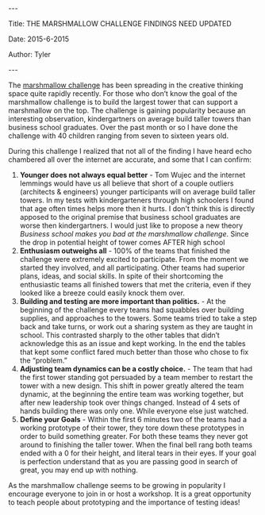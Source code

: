 \-\-\-

Title: THE MARSHMALLOW CHALLENGE FINDINGS NEED UPDATED

Date: 2015\-6\-2015

Author: Tyler

\-\-\-

The [marshmallow challenge](http://marshmallowchallenge.com/) has been spreading in the creative thinking space quite rapidly recently\. For those who don’t know the goal of the marshmallow challenge is to build the largest tower that can support a marshmallow on the top\. The challenge is gaining popularity because an interesting observation, kindergartners on average build taller towers than business school graduates\. Over the past month or so I have done the challenge with 40 children ranging from seven to sixteen years old\.

During this challenge I realized that not all of the finding I have heard echo chambered all over the internet are accurate, and some that I can confirm:

1. __Younger does not always equal better__ \- Tom Wujec and the internet lemmings would have us all believe that short of a couple outliers \(architects & engineers\) younger participants will on average build taller towers\. In my tests with kindergarteners through high schoolers I found that age often times helps more then it hurts\. I don't think this is directly apposed to the original premise that business school graduates are worse then kindergartners\. I would just like to propose a new theory *Business school makes you bad at the marshmallow challenge*\. Since the drop in potential height of tower comes AFTER high school
2. __Enthusiasm outweighs all__ \- 100% of the teams that finished the challenge were extremely excited to participate\. From the moment we started they involved, and all participating\. Other teams had superior plans, ideas, and social skills\. In spite of their shortcoming the enthusiastic teams all finished towers that met the criteria, even if they looked like a breeze could easily knock them over\.
3. __Building and testing are more important than politics\.__ \- At the beginning of the challenge every teams had squabbles over building supplies, and approaches to the towers\. Some teams tried to take a step back and take turns, or work out a sharing system as they are taught in school\. This contrasted sharply to the other tables that didn’t acknowledge this as an issue and kept working\. In the end the tables that kept some conflict fared much better than those who chose to fix the “problem\.”
4. __Adjusting team dynamics can be a costly choice\.__ \- The team that had the first tower standing got persuaded by a team member to restart the tower with a new design\. This shift in power greatly altered the team dynamic, at the beginning the entire team was working together, but after new leadership took over things changed\. Instead of 4 sets of hands building there was only one\. While everyone else just watched\.
5. __Define your Goals__ \- Within the first 6 minutes two of the teams had a working prototype of their tower, they tore down these prototypes in order to build something greater\. For both these teams they never got around to finishing the taller tower\. When the final bell rang both teams ended with a 0 for their height, and literal tears in their eyes\. If your goal is perfection understand that as you are passing good in search of great, you may end up with nothing\.

As the marshmallow challenge seems to be growing in popularity I encourage everyone to join in or host a workshop\. It is a great opportunity to teach people about prototyping and the importance of testing ideas\!


